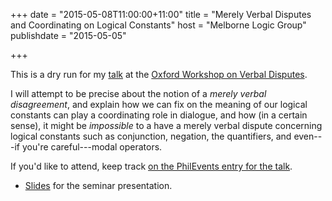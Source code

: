 +++
date = "2015-05-08T11:00:00+11:00"
title = "Merely Verbal Disputes and Coordinating on Logical Constants"
host = "Melborne Logic Group"
publishdate = "2015-05-05"

+++

This is a dry run for my [talk](http://consequently.org/presentation/2015/verbal-disputes-oxford/) at the [Oxford Workshop on Verbal Disputes](https://verbaldisputesoxford.wordpress.com). 

I will attempt to be precise about the notion of a *merely verbal disagreement*, and explain how we can fix on the meaning of our logical constants can play a coordinating role in dialogue, and how (in a certain sense), it might be *impossible* to a have a merely verbal dispute concerning logical constants such as conjunction, negation, the quantifiers, and even---if you're careful---modal operators.

If you'd like to attend, keep track [on the PhilEvents entry for the talk](http://philevents.org/event/show/17569).

* [Slides](/slides/mvd-logical-constants.pdf) for the seminar presentation.
